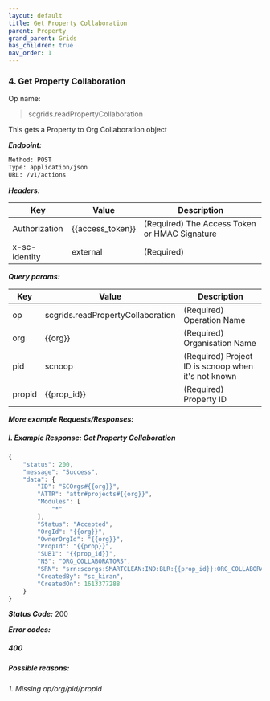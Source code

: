 ```yaml
---
layout: default
title: Get Property Collaboration
parent: Property
grand_parent: Grids
has_children: true
nav_order: 1
---
```



### 4. Get Property Collaboration


Op name:

> scgrids.readPropertyCollaboration

This gets a Property to Org Collaboration object


***Endpoint:***

```bash
Method: POST
Type: application/json
URL: /v1/actions
```


***Headers:***

| Key | Value | Description |
| --- | ------|-------------|
| Authorization | {{access_token}} | (Required) The Access Token or HMAC Signature |
| x-sc-identity | external | (Required) |



***Query params:***

| Key | Value | Description |
| --- | ------|-------------|
| op | scgrids.readPropertyCollaboration | (Required) Operation Name |
| org | {{org}} | (Required) Organisation Name |
| pid | scnoop | (Required) Project ID is scnoop when it's not known |
| propid | {{prop_id}} | (Required) Property ID |



***More example Requests/Responses:***

##### I. Example Response: Get Property Collaboration
```js
{
    "status": 200,
    "message": "Success",
    "data": {
        "ID": "SCOrgs#{{org}}",
        "ATTR": "attr#projects#{{org}}",
        "Modules": [
            "*"
        ],
        "Status": "Accepted",
        "OrgId": "{{org}}",
        "OwnerOrgId": "{{org}}",
        "PropId": "{{prop}}",
        "SUB1": "{{prop_id}}",
        "NS": "ORG_COLLABORATORS",
        "SRN": "srn:scorgs:SMARTCLEAN:IND:BLR:{{prop_id}}:ORG_COLLABORATORS:{{org}}/{{prop_id}}",
        "CreatedBy": "sc_kiran",
        "CreatedOn": 1613377288
    }
}
```


***Status Code:*** 200


***Error codes:***

##### 400

##### Possible reasons:

###### 1. Missing op/org/pid/propid

<br>